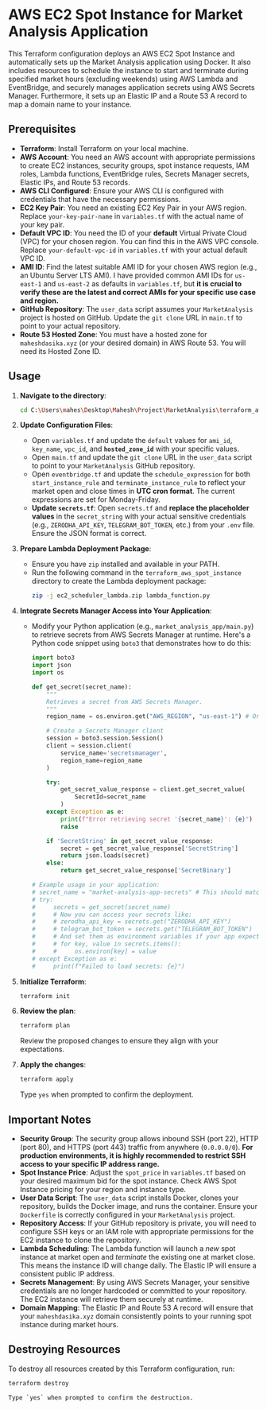 # AWS EC2 Spot Instance for Market Analysis Application

This Terraform configuration deploys an AWS EC2 Spot Instance and automatically sets up the Market Analysis application using Docker. It also includes resources to schedule the instance to start and terminate during specified market hours (excluding weekends) using AWS Lambda and EventBridge, and securely manages application secrets using AWS Secrets Manager. Furthermore, it sets up an Elastic IP and a Route 53 A record to map a domain name to your instance.

## Prerequisites

*   **Terraform**: Install Terraform on your local machine.
*   **AWS Account**: You need an AWS account with appropriate permissions to create EC2 instances, security groups, spot instance requests, IAM roles, Lambda functions, EventBridge rules, Secrets Manager secrets, Elastic IPs, and Route 53 records.
*   **AWS CLI Configured**: Ensure your AWS CLI is configured with credentials that have the necessary permissions.
*   **EC2 Key Pair**: You need an existing EC2 Key Pair in your AWS region. Replace `your-key-pair-name` in `variables.tf` with the actual name of your key pair.
*   **Default VPC ID**: You need the ID of your **default** Virtual Private Cloud (VPC) for your chosen region. You can find this in the AWS VPC console. Replace `your-default-vpc-id` in `variables.tf` with your actual default VPC ID.
*   **AMI ID**: Find the latest suitable AMI ID for your chosen AWS region (e.g., an Ubuntu Server LTS AMI). I have provided common AMI IDs for `us-east-1` and `us-east-2` as defaults in `variables.tf`, but **it is crucial to verify these are the latest and correct AMIs for your specific use case and region.**
*   **GitHub Repository**: The `user_data` script assumes your `MarketAnalysis` project is hosted on GitHub. Update the `git clone` URL in `main.tf` to point to your actual repository.
*   **Route 53 Hosted Zone**: You must have a hosted zone for `maheshdasika.xyz` (or your desired domain) in AWS Route 53. You will need its Hosted Zone ID.

## Usage

1.  **Navigate to the directory**:
    ```bash
    cd C:\Users\mahes\Desktop\Mahesh\Project\MarketAnalysis\terraform_aws_spot_instance
    ```

2.  **Update Configuration Files**:
    *   Open `variables.tf` and update the `default` values for `ami_id`, `key_name`, `vpc_id`, and **`hosted_zone_id`** with your specific values.
    *   Open `main.tf` and update the `git clone` URL in the `user_data` script to point to your `MarketAnalysis` GitHub repository.
    *   Open `eventbridge.tf` and update the `schedule_expression` for both `start_instance_rule` and `terminate_instance_rule` to reflect your market open and close times in **UTC cron format**. The current expressions are set for Monday-Friday.
    *   **Update `secrets.tf`**: Open `secrets.tf` and **replace the placeholder values** in the `secret_string` with your actual sensitive credentials (e.g., `ZERODHA_API_KEY`, `TELEGRAM_BOT_TOKEN`, etc.) from your `.env` file. Ensure the JSON format is correct.

3.  **Prepare Lambda Deployment Package**:
    *   Ensure you have `zip` installed and available in your PATH.
    *   Run the following command in the `terraform_aws_spot_instance` directory to create the Lambda deployment package:
        ```bash
        zip -j ec2_scheduler_lambda.zip lambda_function.py
        ```

4.  **Integrate Secrets Manager Access into Your Application**:
    *   Modify your Python application (e.g., `market_analysis_app/main.py`) to retrieve secrets from AWS Secrets Manager at runtime. Here's a Python code snippet using `boto3` that demonstrates how to do this:

        ```python
        import boto3
        import json
        import os

        def get_secret(secret_name):
            """
            Retrieves a secret from AWS Secrets Manager.
            """
            region_name = os.environ.get("AWS_REGION", "us-east-1") # Or get from config

            # Create a Secrets Manager client
            session = boto3.session.Session()
            client = session.client(
                service_name='secretsmanager',
                region_name=region_name
            )

            try:
                get_secret_value_response = client.get_secret_value(
                    SecretId=secret_name
                )
            except Exception as e:
                print(f"Error retrieving secret '{secret_name}': {e}")
                raise

            if 'SecretString' in get_secret_value_response:
                secret = get_secret_value_response['SecretString']
                return json.loads(secret)
            else:
                return get_secret_value_response['SecretBinary']

        # Example usage in your application:
        # secret_name = "market-analysis-app-secrets" # This should match the name in secrets.tf
        # try:
        #     secrets = get_secret(secret_name)
        #     # Now you can access your secrets like:
        #     # zerodha_api_key = secrets.get("ZERODHA_API_KEY")
        #     # telegram_bot_token = secrets.get("TELEGRAM_BOT_TOKEN")
        #     # And set them as environment variables if your app expects them that way:
        #     # for key, value in secrets.items():
        #     #     os.environ[key] = value
        # except Exception as e:
        #     print(f"Failed to load secrets: {e}")
        ```

5.  **Initialize Terraform**:
    ```bash
    terraform init
    ```

6.  **Review the plan**:
    ```bash
    terraform plan
    ```
    Review the proposed changes to ensure they align with your expectations.

7.  **Apply the changes**:
    ```bash
    terraform apply
    ```
    Type `yes` when prompted to confirm the deployment.

## Important Notes

*   **Security Group**: The security group allows inbound SSH (port 22), HTTP (port 80), and HTTPS (port 443) traffic from anywhere (`0.0.0.0/0`). **For production environments, it is highly recommended to restrict SSH access to your specific IP address range.**
*   **Spot Instance Price**: Adjust the `spot_price` in `variables.tf` based on your desired maximum bid for the spot instance. Check AWS Spot Instance pricing for your region and instance type.
*   **User Data Script**: The `user_data` script installs Docker, clones your repository, builds the Docker image, and runs the container. Ensure your `Dockerfile` is correctly configured in your `MarketAnalysis` project.
*   **Repository Access**: If your GitHub repository is private, you will need to configure SSH keys or an IAM role with appropriate permissions for the EC2 instance to clone the repository.
*   **Lambda Scheduling**: The Lambda function will launch a *new* spot instance at market open and *terminate* the existing one at market close. This means the instance ID will change daily. The Elastic IP will ensure a consistent public IP address.
*   **Secrets Management**: By using AWS Secrets Manager, your sensitive credentials are no longer hardcoded or committed to your repository. The EC2 instance will retrieve them securely at runtime.
*   **Domain Mapping**: The Elastic IP and Route 53 A record will ensure that your `maheshdasika.xyz` domain consistently points to your running spot instance during market hours.

## Destroying Resources

To destroy all resources created by this Terraform configuration, run:

```bash
terraform destroy
```
    Type `yes` when prompted to confirm the destruction.
